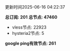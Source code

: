 更新时间2025-06-16 04:22:37

**总订阅: 201**
**总节点: 47460**
- vless节点: 22923
- hysteria2节点: 5

**google ping有效节点: 261**
